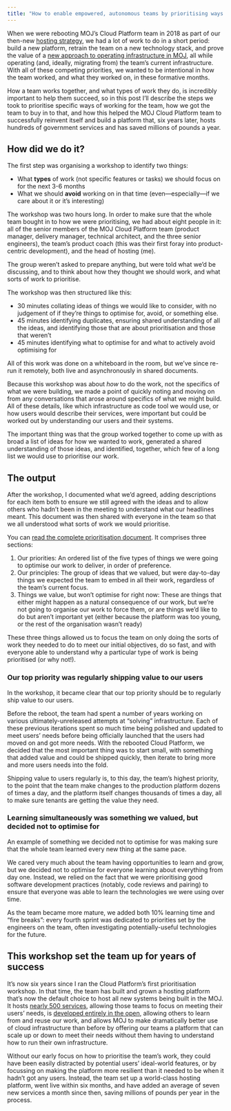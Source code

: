 ```yaml
---
title: "How to enable empowered, autonomous teams by prioritising ways of working"
---
```


When we were rebooting MOJ’s Cloud Platform team in 2018 as part of our
then-new [hosting strategy](https://mojdigital.blog.gov.uk/2018/10/15/how-were-making-our-hosting-simpler-more-cost-effective-and-more-modern/),
we had a lot of work to do in a short period: build a new platform,
retrain the team on a new technology stack, and prove the value of a
[new approach to operating infrastructure in MOJ](https://stevemarshall.com/journal/how-loosely-coupled-autonomous-teams-are-improving-mojs-hosting-estate/),
all while operating (and, ideally, migrating from) the team’s current
infrastructure. With all of these competing priorities, we wanted to be
intentional in how the team worked, and what they worked on, in these
formative months.

How a team works together, and what types of work they do, is incredibly
important to help them succeed, so in this post I’ll describe the steps
we took to prioritise specific ways of working for the team, how we got
the team to buy in to that, and how this helped the MOJ Cloud Platform
team to successfully reinvent itself and build a platform that, six
years later, hosts hundreds of government services and has saved
millions of pounds a year.

## How did we do it?

The first step was organising a workshop to identify two things:

* What **types** of work (not specific features or tasks) we should
  focus on for the next 3-6 months
* What we should **avoid** working on in that time (even—especially—if
  we care about it or it’s interesting)

The workshop was two hours long. In order to make sure that the whole
team bought in to how we were prioritising, we had about eight people in
it: all of the senior members of the MOJ Cloud Platform team (product
manager, delivery manager, technical architect, and the three senior
engineers), the team’s product coach (this was their first foray into
product-centric development), and the head of hosting (me).

The group weren’t asked to prepare anything, but were told what we’d be
discussing, and to think about how they thought we should work, and what
sorts of work to prioritise.

The workshop was then structured like this:

* 30 minutes collating ideas of things we would like to consider, with
  no judgement of if they’re things to optimise for, avoid, or something
  else.
* 45 minutes identifying duplicates, ensuring shared understanding of
  all the ideas, and identifying those that are about prioritisation and
  those that weren’t
* 45 minutes identifying what to optimise for and what to actively
  avoid optimising for

All of this work was done on a whiteboard in the room, but we’ve since
re-run it remotely, both live and asynchronously in shared documents.

Because this workshop was about *how* to do the work, not the specifics
of what we were building, we made a point of quickly noting and moving on
from any conversations that arose around specifics of what we might
build. All of these details, like which infrastructure as code tool we
would use, or how users would describe their services, were important
but could be worked out by understanding our users and their systems.

The important thing was that the group worked together to come up with
as broad a list of ideas for how we wanted to work, generated a shared
understanding of those ideas, and identified, together, which few of a
long list we would use to prioritise our work.

## The output

After the workshop, I documented what we’d agreed, adding descriptions
for each item both to ensure we still agreed with the ideas and to allow
others who hadn’t been in the meeting to understand what our headlines
meant. This document was then shared with everyone in the team so that
we all understood what sorts of work we would prioritise.

You can [read the complete prioritisation document](/files/posts/enable-empowered-teams-prioritisation/cloud-platform-prioritisation-principles.pdf).
It comprises three sections:

1. Our priorities: An ordered list of the five types of things we were
   going to optimise our work to deliver, in order of preference.
2. Our principles: The group of ideas that we valued, but were
   day-to-day things we expected the team to embed in all their work,
   regardless of the team’s current focus.
3. Things we value, but won’t optimise for right now: These are things
   that either might happen as a natural consequence of our work, but we’re
   not going to organise our work to force them, or are things we’d like to
   do but aren’t important yet (either because the platform was too young,
   or the rest of the organisation wasn’t ready)

These three things allowed us to focus the team on only doing the sorts
of work they needed to do to meet our initial objectives, do so fast,
and with everyone able to understand why a particular type of work is
being prioritised (or why not!).

### Our top priority was regularly shipping value to our users

In the workshop, it became clear that our top priority should be to
regularly ship value to our users.

Before the reboot, the team had spent a number of years working on
various ultimately-unreleased attempts at “solving” infrastructure. Each
of these previous iterations spent so much time being polished and
updated to meet users’ needs before being officially launched that the
users had moved on and got more needs. With the rebooted Cloud Platform,
we decided that the most important thing was to start small, with
something that added value and could be shipped quickly, then iterate to
bring more and more users needs into the fold.

Shipping value to users regularly is, to this day, the team’s highest
priority, to the point that the team make changes to the production
platform dozens of times a day, and the platform itself changes
thousands of times a day, all to make sure tenants are getting the value
they need.

### Learning simultaneously was something we valued, but decided not to optimise for

An example of something we decided not to optimise for was making sure
that the whole team learned every new thing at the same pace.

We cared very much about the team having opportunities to learn and
grow, but we decided not to optimise for everyone learning about
everything from day one. Instead, we relied on the fact that we were
prioritising good software development practices (notably, code reviews
and pairing) to ensure that everyone was able to learn the technologies
we were using over time.

As the team became more mature, we added both 10% learning time and
“fire breaks”: every fourth sprint was dedicated to priorities set by
the engineers on the team, often investigating potentially-useful
technologies for the future.

## This workshop set the team up for years of success

It’s now six years since I ran the Cloud Platform’s first prioritisation
workshop. In that time, the team has built and grown a hosting
platform that’s now the default choice to host all new systems being
built in the MOJ. It hosts [nearly 500 services](https://reports.cloud-platform.service.justice.gov.uk/hosted_services),
allowing those teams to focus on meeting their users’ needs, is
[developed entirely in the open](https://github.com/ministryofjustice/cloud-platform),
allowing others to learn from and reuse our work, and allows MOJ to make
dramatically better use of cloud infrastructure than before by
offering our teams a platform that can scale up or down to meet their
needs without them having to understand how to run their own
infrastructure.

Without our early focus on how to prioritise the team’s work, they could
have been easily distracted by potential users’ ideal-world features, or
by focussing on making the platform more resilient than it needed to be
when it hadn’t got any users. Instead, the team set up a world-class
hosting platform, went live within six months, and have added an average
of seven new services a month since then, saving millions of pounds per
year in the process.
